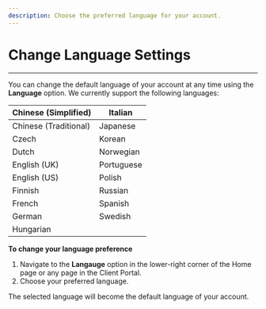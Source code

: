 ```yaml
---
description: Choose the preferred language for your account.
---
```


# Change Language Settings

***

You can change the default language of your account at any time using the **Language** option. We currently support the following languages:

| Chinese (Simplified)  | Italian    |
| --------------------- | ---------- |
| Chinese (Traditional) | Japanese   |
| Czech                 | Korean     |
| Dutch                 | Norwegian  |
| English (UK)          | Portuguese |
| English (US)          | Polish     |
| Finnish               | Russian    |
| French                | Spanish    |
| German                | Swedish    |
| Hungarian             |            |

**To change your language preference**

1. Navigate to the **Langauge** option in the lower-right corner of the Home page or any page in the Client Portal.
2. Choose your preferred language.

The selected language will become the default language of your account.&#x20;
